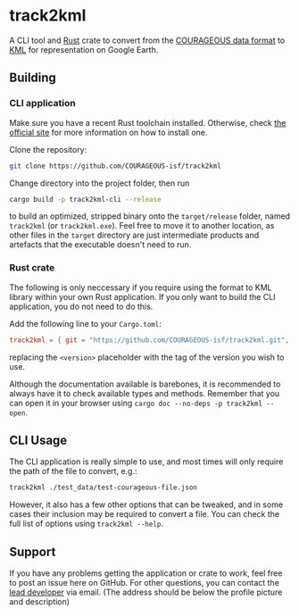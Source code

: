 # track2kml

A CLI tool and [Rust](https://www.rust-lang.org/) crate to convert from the [COURAGEOUS data format](https://github.com/COURAGEOUS-isf/format) to [KML](https://developers.google.com/kml/documentation/kmlreference) for representation on Google Earth.

## Building

### CLI application

Make sure you have a recent Rust toolchain installed. Otherwise, check [the official site](https://www.rust-lang.org/tools/install) for more information on how to install one.

Clone the repository:

```sh
git clone https://github.com/COURAGEOUS-isf/track2kml
```

Change directory into the project folder, then run

```sh
cargo build -p track2kml-cli --release
```

to build an optimized, stripped binary onto the `target/release` folder, named `track2kml` (or `track2kml.exe`). Feel free to move it to another location, as other files in the `target` directory are just intermediate products and artefacts that the executable doesn't need to run.

### Rust crate

The following is only neccessary if you require using the format to KML library within your own Rust application. If you only want to build the CLI application, you do not need to do this.

Add the following line to your `Cargo.toml`:

```toml
track2kml = { git = "https://github.com/COURAGEOUS-isf/track2kml.git", tag = "<version>" }
```

replacing the `<version>` placeholder with the tag of the version you wish to use.

Although the documentation available is barebones, it is recommended to always have it to check available types and methods. Remember that you can open it in your browser using `cargo doc --no-deps -p track2kml --open`.

## CLI Usage

The CLI application is really simple to use, and most times will only require the path of the file to convert, e.g.:

```sh
track2kml ./test_data/test-courageous-file.json
```

However, it also has a few other options that can be tweaked, and in some cases their inclusion may be required to convert a file. You can check the full list of options using `track2kml --help`.

## Support

If you have any problems getting the application or crate to work, feel free to post an issue here on GitHub. For other questions, you can contact the [lead developer](https://github.com/aleokdev) via email. (The address should be below the profile picture and description)
